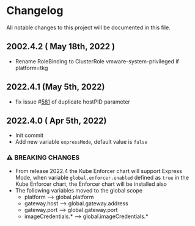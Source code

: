 # Changelog
All notable changes to this project will be documented in this file.

## 2002.4.2 ( May 18th, 2022 )
* Rename RoleBinding to ClusterRole vmware-system-privileged if platform=tkg

## 2022.4.1 (May 5th, 2022)
* fix issue #[581](https://github.com/aquasecurity/aqua-helm/issues/581) of duplicate hostPID parameter

## 2022.4.0 ( Apr 5th, 2022)
* Init commit
* Add new variable `expressMode`, default value is `false`

### ⚠ BREAKING CHANGES
* From release 2022.4 the Kube Enforcer chart will support Express Mode, when variable `global.enforcer.enabled` defined as `true` in the Kube Enforcer chart, the Enforcer chart will be installed also
* The following variables moved to the global scope
    * platform --> global.platform
    * gateway.host --> global.gateway.address
    * gateway.port --> global.gateway.port
    * imageCredentials.* --> global.imageCredentials.*